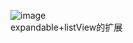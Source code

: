 ![image](https://github.com/Glorylan/expandableListviewDemo/blob/master/exListview.gif) </br> 
  expandable+listView的扩展
  
  
